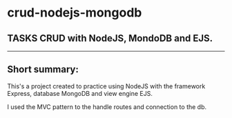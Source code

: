 # crud-nodejs-mongodb
## TASKS CRUD with NodeJS, MondoDB and EJS.
---
## Short summary:
This's a project created to practice using NodeJS with the framework Express, database MongoDB and view engine EJS.

I used the MVC pattern to the handle routes and connection to the db.